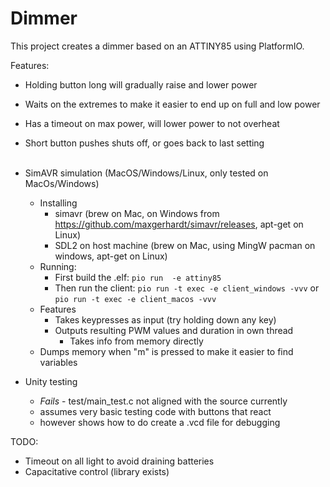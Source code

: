 # Dimmer

This project creates a dimmer based on an ATTINY85 using PlatformIO.

Features:
* Holding button long will gradually raise and lower power
* Waits on the extremes to make it easier to end up on full and low power
* Has a timeout on max power, will lower power to not overheat
* Short button pushes shuts off, or goes back to last setting<br/><br/>

* SimAVR simulation (MacOS/Windows/Linux, only tested on MacOs/Windows)
  * Installing 
    * simavr (brew on Mac, on Windows from https://github.com/maxgerhardt/simavr/releases, apt-get on Linux)
    * SDL2 on host machine (brew on Mac, using MingW pacman on windows, apt-get on Linux)
  * Running: 
    * First build the .elf: ```pio run  -e attiny85```
    * Then run the client: ```pio run -t exec -e client_windows -vvv``` or ```pio run -t exec -e client_macos -vvv```
  * Features
    * Takes keypresses as input (try holding down any key)
    * Outputs resulting PWM values and duration in own thread
      * Takes info from memory directly
  * Dumps memory when "m" is pressed to make it easier to find variables
* Unity testing
  * _Fails_ - test/main_test.c not aligned with the source currently 
  * assumes very basic testing code with buttons that react
  * however shows how to do create a .vcd file for debugging


TODO: 
* Timeout on all light to avoid draining batteries
* Capacitative control (library exists)
